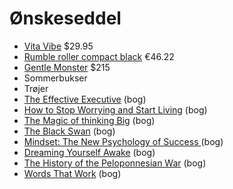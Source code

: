 # Ønskeseddel
- [Vita Vibe](https://www.amazon.com/Vita-Vibe-MP12-Mini-Parallettes/dp/B0048U6ZSE?ie=UTF8&linkCode=sl1&linkId=ce77c75e3c424c4d54af86fff43c6afe&psc=1&redirect=true&ref_=as_li_ss_tl&ref_=oh_aui_search_detailpage&tag=offsitoftimfe-20) $29.95
- [Rumble roller compact black](http://www.rogueeurope.eu/rumble-roller-eu) €46.22
- [Gentle Monster](http://en.gentlemonster.com/shop/ver1_detail.php?it_id=1450953023&cata=b0) $215
- Sommerbukser
- Trøjer
- [The Effective Executive](https://www.amazon.co.uk/Effective-Executive-Definitive-Harperbusiness-Essentials/dp/0060833459?ie=UTF8&tag=offsitoftimfe-20) (bog)
- [How to Stop Worrying and Start Living](https://www.amazon.co.uk/How-Stop-Worrying-Start-Living/dp/0671733354) (bog)
- [The Magic of thinking Big](https://www.amazon.co.uk/Magic-Thinking-Big-David-Schwartz/dp/1785040472/ref=sr_1_1?ie=UTF8&qid=1465915699&sr=8-1&keywords=the+magic+of+thinking+big) (bog)
- [The Black Swan](https://www.amazon.co.uk/Black-Swan-Improbable-Robustness-Fragility/dp/081297381X?ie=UTF8&tag=offsitoftimfe-20) (bog)
- [Mindset: The New Psychology of Success ](https://www.amazon.co.uk/Mindset-Psychology-Success-Carol-Dweck/dp/0345472322?ie=UTF8&tag=offsitoftimfe-20) (bog)
- [Dreaming Yourself Awake](https://www.amazon.co.uk/Dreaming-Yourself-Awake-Tibetan-Transformation/dp/159030957X?ie=UTF8&tag=offsitoftimfe-20) (bog)
- [The History of the Peloponnesian War](https://www.amazon.co.uk/History-Peloponnesian-War-Thucydides/dp/0140440399?ie=UTF8&tag=offsitoftimfe-20) (bog)
- [Words That Work](https://www.amazon.co.uk/Words-That-Work-What-People/dp/1401309291?ie=UTF8&tag=offsitoftimfe-20) (bog)
